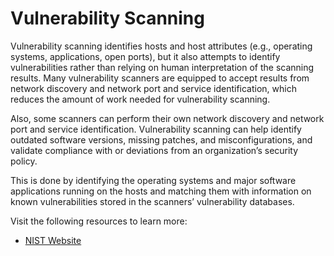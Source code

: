 # Vulnerability Scanning

Vulnerability scanning identifies hosts and host attributes
(e.g., operating systems, applications, open ports), but it also attempts to identify vulnerabilities rather
than relying on human interpretation of the scanning results. Many vulnerability scanners are equipped to
accept results from network discovery and network port and service identification, which reduces the
amount of work needed for vulnerability scanning. 

Also, some scanners can perform their own network
discovery and network port and service identification. Vulnerability scanning can help identify outdated
software versions, missing patches, and misconfigurations, and validate compliance with or deviations
from an organization’s security policy.  

This is done by identifying the operating systems and major
software applications running on the hosts and matching them with information on known vulnerabilities
stored in the scanners’ vulnerability databases.

Visit the following resources to learn more:

- [NIST Website](https://csrc.nist.gov/glossary/term/vulnerability_scanning)